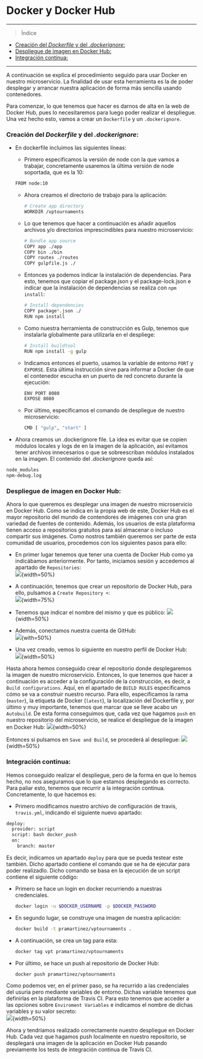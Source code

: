 # Docker y Docker Hub

___________________________________

> Índice

<!--ts-->
- [Creación del *Dockerfile* y del *.dockerignore*:](#dockerfile)
- [Despliegue de imagen en Docker Hub:](#dockerhub)
- [Integración continua:](#ci)
<!--te-->

__________________________________________

A continuación se explica el procedimiento seguido para usar Docker en nuestro microservicio. La finalidad de usar esta herramienta es la de poder desplegar y arrancar nuestra aplicación de forma más sencilla usando contenedores. 

Para comenzar, lo que tenemos que hacer es darnos de alta en la web de Docker Hub, pues lo necesitaremos para luego poder realizar el despliegue. Una vez hecho esto, vamos a crear un ```Dockerfile``` y un ```.dockerignore```.

### Creación del *Dockerfile* y del *.dockerignore*:

<a name="dockerfile"></a>

- En dockerfile incluimos las siguientes líneas:  
	- Primero especificamos la versión de node con la que vamos a trabajar, concretamente usaremos la última versión de node soportada, que es la 10:  
    ```bash
	FROM node:10
	```  
	
	- Ahora creamos el directorio de trabajo para la aplicación:  
		```bash
		# Create app directory
		WORKDIR /vptournaments
		```
	
	- Lo que tenemos que hacer a continuación es añadir aquellos archivos y/o directorios imprescindibles para nuestro microservicio:  
		```bash
		# Bundle app source
		COPY app ./app
		COPY bin ./bin
		COPY routes ./routes
		COPY gulpfile.js ./
		```

	- Entonces ya podemos indicar la instalación de dependencias. Para esto, tenemos que copiar el package.json y el package-lock.json e indicar que la instalación de dependencias se realiza con ```npm install```:  
		```bash
		# Install dependencies
		COPY package*.json ./
		RUN npm install
		```

	- Como nuestra herramienta de construcción es Gulp, tenemos que instalarla globalmente para utilizarla en el despliege:	
		```bash
		# Install buildtool
		RUN npm install -g gulp
		```

	- Indicamos entonces el puerto, usamos la variable de entorno ```PORT``` y ```EXPORSE```. Esta última instrucción sirve para informar a Docker de que el contenedor escucha en un puerto de red concreto durante la ejecución:
		```bash
		ENV PORT 8080
		EXPOSE 8080
		```

	- Por último, especificamos el comando de despliegue de nuestro microservicio:
		```bash
		CMD [ "gulp", "start" ]
		```

- Ahora creamos un .dockerignore file. La idea es evitar que se copien módulos locales y logs de en la imagen de la aplicación, así evitamos tener archivos innecesarios o que se sobreescriban módulos instalados en la imagen. El contenido del *.dockerignore* queda así:   
```bash  
node_modules
npm-debug.log
```   

### Despliegue de imagen en Docker Hub:

<a name="dockerhub"></a>

Ahora lo que queremos es desplegar una imagen de nuestro microservicio en Docker Hub. Como se indica en la propia web de este, Docker Hub es el mayor repositorio del mundo de contendores de imágenes con una gran variedad de fuentes de contenido. Además, los usuarios de esta plataforma tienen acceso a repositorios gratuitos para así almacenar o incluso compartir sus imágenes. Como nostros también queremos ser parte de esta comunidad de usuarios, procedemos con los siguientes pasos para ello:

- En primer lugar tenemos que tener una cuenta de Docker Hub como ya indicábamos anteriormente. Por tanto, iniciamos sesión y accedemos al apartado de ```Repositories```:  
![](images/docker1.png){width=50%}  

- A continuación, tenemos que crear un repositorio de Docker Hub, para ello, pulsamos a ```Create Repository +```:  
![](images/docker2.png){width=75%}  

- Tenemos que indicar el nombre del mismo y que es público:
![](images/docker3.png){width=50%}

- Además, conectamos nuestra cuenta de GitHub:  
![](images/docker4.png){with=50%} 

- Una vez creado, vemos lo siguiente en nuestro perfil de Docker Hub:  
![](images/docker5.png){width=50%}


Hasta ahora hemos conseguido crear el repositorio donde desplegaremos la imagen de nuestro microservicio. Entonces, lo que tenemos que hacer a continuación es acceder a la configuración de la construcción, es decir, a ```Build configurations```. Aquí, en el apartado de ```BUILD RULES``` especificamos cómo se va a construir nuestro recurso. Para ello, especificamos la rama (```master```), la etiqueta de Docker (```latest```), la localización del Dockerfile y, por último y muy importante, tenemos que marcar que se lleve acabo un ```Autobuild```. De esta forma conseguimos que, cada vez que hagamos ```push``` en nuestro repositorio del microservicio, se realice el despliegue de la imagen en Docker Hub:
![](images/docker6.png){width=50%}

Entonces si pulsamos en ```Save and Build```, se procederá al despliegue:
![](images/docker7.png){width=50%}


### Integración continua:

<a name="ci"></a>

Hemos conseguido realizar el despliegue, pero de la forma en que lo hemos hecho, no nos aseguramos que lo que estamos desplegando es correcto. Para paliar esto, tenemos que recurrir a la integración continua. Concretamente, lo que hacemos es:

- Primero modificamos nuestro archivo de configuración de travis, ```travis.yml```, indicando el siguiente nuevo apartado:  
```bash
deploy:
  provider: script
  script: bash docker_push
  on:
    branch: master
```  
Es decir, indicamos un apartado ```deploy``` para que se pueda testear este también. Dicho apartado contiene el comando que se ha de ejecutar para poder realizadlo. Dicho comando se basa en la ejecución de un script contiene el siguiente código:  
- Primero se hace un login en docker recurriendo a nuestras credenciales.
	```bash
	docker login -u $DOCKER_USERNAME -p $DOCKER_PASSWORD
	```  
- En segundo lugar, se construye una imagen de nuestra aplicación:  
	```bash
	docker build -t pramartinez/vptournaments .
	```  
- A continuación, se crea un tag para esta:  
	```bash
	docker tag vpt pramartinez/vptournaments
	```  
- Por último, se hace un push al repositorio de Docker Hub:  
	```bash
	docker push pramartinez/vptournaments
	```

Como podemos ver, en el primer paso, se ha recurrido a las credenciales del usuria pero mediante variables de entorno. Dichas variable tenemos que definirlas en la plataforma de Travis CI. Para esto tenemos que acceder a las opciones sobre ```Enviroment Variables``` e indicamos el nombre de dichas variables y su valor secreto:  
![](images/travis.png){width=50%}


Ahora y tendríamos realizado correctamente nuestro despliegue en Docker Hub. Cada vez que hagamos push localmente en nuestro repositorio, se desplegará una imagen de la aplicación en Docker Hub pasando previamente los tests de integración continua de Travis CI.


